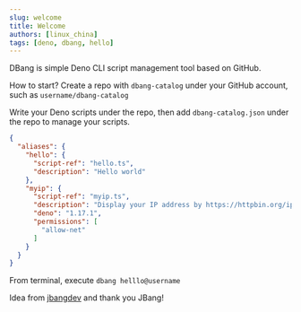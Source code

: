 ```yaml
---
slug: welcome
title: Welcome
authors: [linux_china]
tags: [deno, dbang, hello]
---
```


DBang is simple Deno CLI script management tool based on GitHub. 

How to start?  Create a repo with `dbang-catalog`  under your GitHub account, such as `username/dbang-catalog`

Write your Deno scripts under the repo, then add `dbang-catalog.json` under the repo to manage your scripts. 

```json
{
  "aliases": {
    "hello": {
      "script-ref": "hello.ts",
      "description": "Hello world"
    },
    "myip": {
      "script-ref": "myip.ts",
      "description": "Display your IP address by https://httpbin.org/ip",
      "deno": "1.17.1",
      "permissions": [
        "allow-net"
      ]
    }
  }
}
```

From terminal, execute `dbang helllo@username`

Idea from [jbangdev](https://jbang.dev) and thank you JBang!
